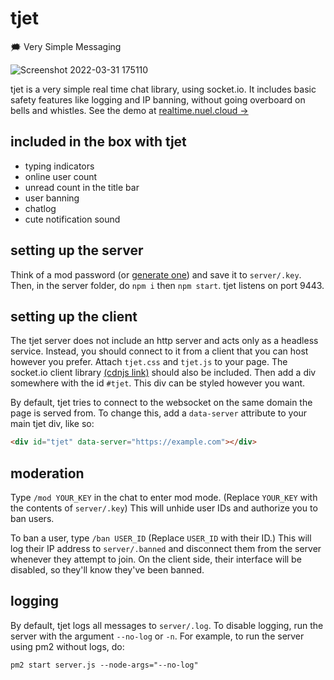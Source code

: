 # tjet
🗯 Very Simple Messaging

![Screenshot 2022-03-31 175110](https://user-images.githubusercontent.com/66974415/161097233-abcb5a25-939c-4e75-8c61-1d6d53008fe1.jpg)

tjet is a very simple real time chat library, using socket.io. It includes basic safety features like logging and IP banning, without going overboard on bells and whistles. See the demo at [realtime.nuel.cloud &rarr;](https://realtime.nuel.cloud)

## included in the box with tjet
- typing indicators
- online user count
- unread count in the title bar
- user banning
- chatlog
- cute notification sound

## setting up the server
Think of a mod password (or [generate one](https://1password.com/password-generator/)) and save it to `server/.key`.
Then, in the server folder, do `npm i` then `npm start`. tjet listens on port 9443.

## setting up the client
The tjet server does not include an http server and acts only as a headless service. Instead, you should connect to it from a client that you can host however you prefer. Attach `tjet.css` and `tjet.js` to your page. The socket.io client library [(cdnjs link)](https://cdnjs.com/libraries/socket.io) should also be included. Then add a div somewhere with the id `#tjet`. This div can be styled however you want.

By default, tjet tries to connect to the websocket on the same domain the page is served from. To change this, add a `data-server` attribute to your main tjet div, like so:
```html
<div id="tjet" data-server="https://example.com"></div>
```

## moderation
Type `/mod YOUR_KEY` in the chat to enter mod mode. (Replace `YOUR_KEY` with the contents of `server/.key`) This will unhide user IDs and authorize you to ban users.

To ban a user, type `/ban USER_ID` (Replace `USER_ID` with their ID.) This will log their IP address to `server/.banned` and disconnect them from the server whenever they attempt to join. On the client side, their interface will be disabled, so they'll know they've been banned.

## logging
By default, tjet logs all messages to `server/.log`. To disable logging, run the server with the argument `--no-log` or `-n`. For example, to run the server using pm2 without logs, do:
```
pm2 start server.js --node-args="--no-log"
```
